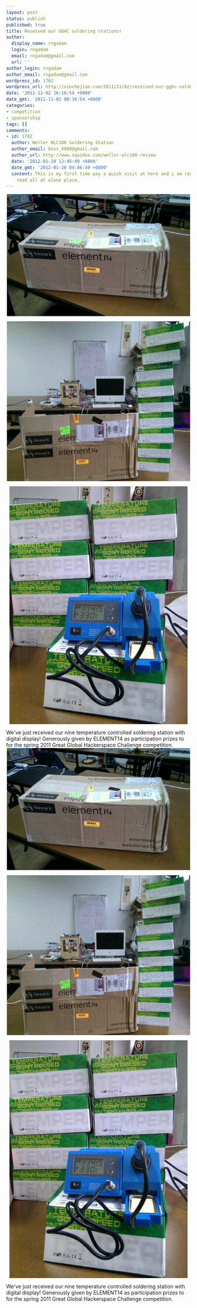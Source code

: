 ```yaml
---
layout: post
status: publish
published: true
title: Received our GGHC soldering stations!
author:
  display_name: rngadam
  login: rngadam
  email: rngadam@gmail.com
  url: ''
author_login: rngadam
author_email: rngadam@gmail.com
wordpress_id: 1762
wordpress_url: http://xinchejian.com/2011/11/02/received-our-gghc-soldering-stations/
date: '2011-11-02 16:16:54 +0800'
date_gmt: '2011-11-02 08:16:54 +0800'
categories:
- competition
- sponsorship
tags: []
comments:
- id: 1782
  author: Weller WLC100 Soldering Station
  author_email: bess_0808@gmail.com
  author_url: http://www.squidoo.com/weller-wlc100-review
  date: '2012-01-20 12:46:49 +0800'
  date_gmt: '2012-01-20 04:46:49 +0800'
  content: This is my first time pay a quick visit at here and i am really happy to
    read all at alone place.
---
```

<p><!--:en--><img style="display: block; margin-right: auto; margin-left: auto;" src="/uploads/2011/11/wpid-IMG_20111102_160253-1.jpg" alt="image" /></p>
<p><img style="display: block; margin-right: auto; margin-left: auto;" src="/uploads/2011/11/wpid-IMG_20111102_160428-1.jpg" alt="image" /></p>
<p><img style="display: block; margin-right: auto; margin-left: auto;" src="/uploads/2011/11/wpid-IMG_20111102_160811-1.jpg" alt="image" /></p>
<p>We've just received our nine temperature controlled soldering station with digital display! Generously given by ELEMENT14 as participation prizes to for the spring 2011 Great Global Hackerspace Challenge competition.<!--:--><!--:zh--><img style="display:block;margin-right:auto;margin-left:auto;" alt="image" src="/uploads/2011/11/wpid-IMG_20111102_160253-1.jpg" /></p>
<p><img style="display:block;margin-right:auto;margin-left:auto;" alt="image" src="/uploads/2011/11/wpid-IMG_20111102_160428-1.jpg" /></p>
<p><img style="display:block;margin-right:auto;margin-left:auto;" alt="image" src="/uploads/2011/11/wpid-IMG_20111102_160811-1.jpg" /></p>
<p>We've just received our nine temperature controlled soldering station with digital display! Generously given by ELEMENT14 as participation prizes to for the spring 2011 Great Global Hackerspace Challenge competition.</p><!--:--></p>
